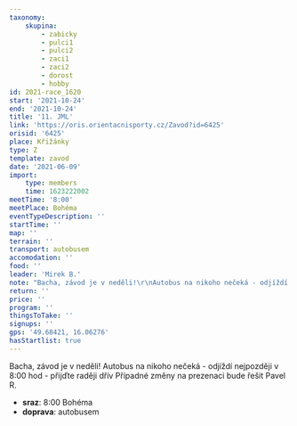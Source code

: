 ```yaml
---
taxonomy:
    skupina:
        - zabicky
        - pulci1
        - pulci2
        - zaci1
        - zaci2
        - dorost
        - hobby
id: 2021-race_1620
start: '2021-10-24'
end: '2021-10-24'
title: '11. JML'
link: 'https://oris.orientacnisporty.cz/Zavod?id=6425'
orisid: '6425'
place: Křižánky
type: Z
template: zavod
date: '2021-06-09'
import:
    type: members
    time: 1623222002
meetTime: '8:00'
meetPlace: Bohéma
eventTypeDescription: ''
startTime: ''
map: ''
terrain: ''
transport: autobusem
accomodation: ''
food: ''
leader: 'Mirek B.'
note: "Bacha, závod je v neděli!\r\nAutobus na nikoho nečeká - odjíždí nejpozději v 8:00 hod - přijďte raději dřív\r\nPřípadné změny na prezenaci bude řešit Pavel R."
return: ''
price: ''
program: ''
thingsToTake: ''
signups: ''
gps: '49.68421, 16.06276'
hasStartlist: true
---
```


Bacha, závod je v neděli!
Autobus na nikoho nečeká - odjíždí nejpozději v 8:00 hod - přijďte raději dřív
Případné změny na prezenaci bude řešit Pavel R.
* **sraz**: 8:00 Bohéma
* **doprava**: autobusem
